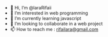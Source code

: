 - 👋 Hi, I’m @laraRifaii
- 👀 I’m interested in web programming
- 🌱 I’m currently learning javascript
- 💞️ I’m looking to collaborate in a web project
- 📫 How to reach me : rifailara@gmail.com

<!---
laraRifaii/laraRifaii is a ✨ special ✨ repository because its `README.md` (this file) appears on your GitHub profile.
You can click the Preview link to take a look at your changes.
--->
